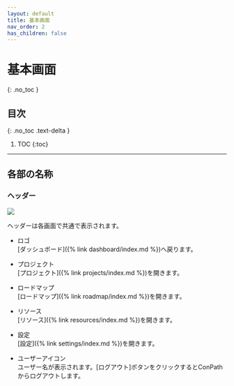 ```yaml
---
layout: default
title: 基本画面
nav_order: 2
has_children: false
---
```


# 基本画面
{: .no_toc }

## 目次
{: .no_toc .text-delta }

1. TOC
{:toc}

---

## 各部の名称

### ヘッダー

<img src="../../assets/images/basic/1.png">

ヘッダーは各画面で共通で表示されます。

- ロゴ  
  [ダッシュボード]({% link dashboard/index.md  %})へ戻ります。

- プロジェクト  
  [プロジェクト]({% link projects/index.md  %})を開きます。

- ロードマップ  
  [ロードマップ]({% link roadmap/index.md  %})を開きます。

- リソース  
  [リソース]({% link resources/index.md  %})を開きます。

- 設定  
  [設定]({% link settings/index.md  %})を開きます。

- ユーザーアイコン  
  ユーザー名が表示されます。[ログアウト]ボタンをクリックするとConPathからログアウトします。
